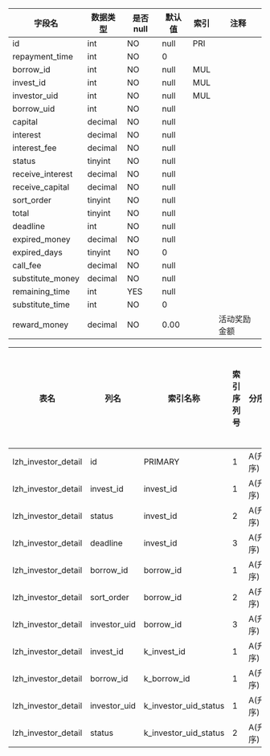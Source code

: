 |字段名|数据类型|是否null|默认值|索引|注释|
|------|--------|--------|------|----|----|
|id|int|NO|null|PRI||
|repayment_time|int|NO|0|||
|borrow_id|int|NO|null|MUL||
|invest_id|int|NO|null|MUL||
|investor_uid|int|NO|null|MUL||
|borrow_uid|int|NO|null|||
|capital|decimal|NO|null|||
|interest|decimal|NO|null|||
|interest_fee|decimal|NO|null|||
|status|tinyint|NO|null|||
|receive_interest|decimal|NO|null|||
|receive_capital|decimal|NO|null|||
|sort_order|tinyint|NO|null|||
|total|tinyint|NO|null|||
|deadline|int|NO|null|||
|expired_money|decimal|NO|null|||
|expired_days|tinyint|NO|0|||
|call_fee|decimal|NO|null|||
|substitute_money|decimal|NO|null|||
|remaining_time|int|YES|null|||
|substitute_time|int|NO|0|||
|reward_money|decimal|NO|0.00||活动奖励金额|



|表名|列名|索引名称|索引序列号|分序|索引长度|压缩方式|是否null|是否重复|唯一值数目估计值|索引方法|列中描述索引信息|索引注释|
|----|----|--------|----------|----|--------|--------|--------|--------|----------------|--------|----------------|--------|
|lzh_investor_detail|id|PRIMARY|1|A(升序)|null|null||NO|90628|BTREE|||
|lzh_investor_detail|invest_id|invest_id|1|A(升序)|null|null||YES|90628|BTREE|||
|lzh_investor_detail|status|invest_id|2|A(升序)|null|null||YES|90628|BTREE|||
|lzh_investor_detail|deadline|invest_id|3|A(升序)|null|null||YES|90628|BTREE|||
|lzh_investor_detail|borrow_id|borrow_id|1|A(升序)|null|null||YES|5664|BTREE|||
|lzh_investor_detail|sort_order|borrow_id|2|A(升序)|null|null||YES|10069|BTREE|||
|lzh_investor_detail|investor_uid|borrow_id|3|A(升序)|null|null||YES|90628|BTREE|||
|lzh_investor_detail|invest_id|k_invest_id|1|A(升序)|null|null||YES|90628|BTREE|||
|lzh_investor_detail|borrow_id|k_borrow_id|1|A(升序)|null|null||YES|6041|BTREE|||
|lzh_investor_detail|investor_uid|k_investor_uid_status|1|A(升序)|null|null||YES|15104|BTREE|||
|lzh_investor_detail|status|k_investor_uid_status|2|A(升序)|null|null||YES|12946|BTREE|||
